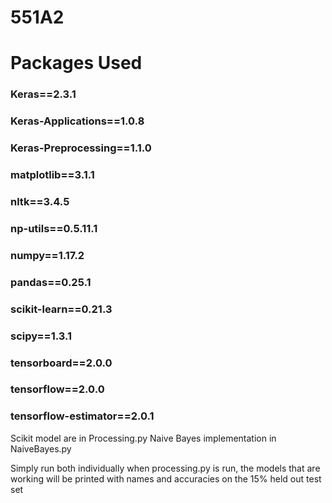 # 551A2

# Packages Used
### Keras==2.3.1
### Keras-Applications==1.0.8
### Keras-Preprocessing==1.1.0
### matplotlib==3.1.1
### nltk==3.4.5
### np-utils==0.5.11.1
### numpy==1.17.2
### pandas==0.25.1
### scikit-learn==0.21.3
### scipy==1.3.1
### tensorboard==2.0.0
### tensorflow==2.0.0
### tensorflow-estimator==2.0.1

Scikit model are in Processing.py
Naive Bayes implementation in NaiveBayes.py

Simply run both individually 
when processing.py is run, the models that are working will be printed
with names and accuracies on the 15% held out test set
